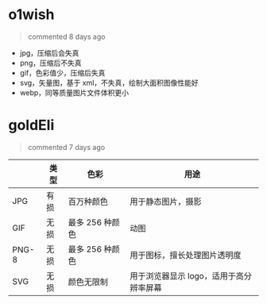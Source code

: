 
# o1wish 
 > commented 8 days ago 

- jpg，压缩后会失真
- png，压缩后不失真
- gif，色彩值少，压缩后失真
- svg，矢量图，基于 xml，不失真，绘制大面积图像性能好
- webp，同等质量图片文件体积更小
# goldEli 
 > commented 7 days ago 


  | 类型 | 色彩 | 用途
-- | -- | -- | --
JPG | 有损 | 百万种颜色 | 用于静态图片，摄影
GIF | 无损 | 最多 256 种颜色 | 动图
PNG-8 | 无损 | 最多 256 种颜色 | 用于图标，擅长处理图片透明度
SVG | 无损 | 颜色无限制 | 用于浏览器显示 logo，适用于高分辨率屏幕

